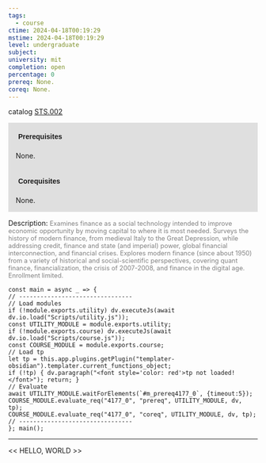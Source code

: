 ```yaml
---
tags:
  - course
ctime: 2024-04-18T00:19:29
mstime: 2024-04-18T00:19:29
level: undergraduate
subject: 
university: mit
completion: open
percentage: 0
prereq: None.
coreq: None.
---
```


catalog [STS.002](http://student.mit.edu/catalog/mSTSa.html#STS.002)

<span style="display: block; padding: 15px; background-color: rgb(100, 100, 100, 0.2);"><font id="m_prereq4177_0" style="display: block; font-family: Arial, sans-serif; font-weight: bold; padding: 5px">Prerequisites</font><br><span id="prereq4177_0">None.</span></span>
<span style="display: block; padding: 15px; background-color: rgb(100, 100, 100, 0.2);"><font id="m_coreq4177_0" style="display: block; font-family: Arial, sans-serif; font-weight: bold; padding: 5px">Corequisites</font><br><span id="coreq4177_0">None.</span></span>

<font style="">Description:</font>
<font style="color: grey; font-size: 0.8rem;">Examines finance as a social technology intended to improve economic opportunity by moving capital to where it is most needed. Surveys the history of modern finance, from medieval Italy to the Great Depression, while addressing credit, finance and state (and imperial) power, global financial interconnection, and financial crises. Explores modern finance (since about 1950) from a variety of historical and social-scientific perspectives, covering quant finance, financialization, the crisis of 2007-2008, and finance in the digital age. Enrollment limited.</font>

```dataviewjs
const main = async _ => {
// --------------------------------
// Load modules
if (!module.exports.utility) dv.executeJs(await dv.io.load("Scripts/utility.js"));
const UTILITY_MODULE = module.exports.utility;
if (!module.exports.course) dv.executeJs(await dv.io.load("Scripts/course.js"));
const COURSE_MODULE = module.exports.course;
// Load tp
let tp = this.app.plugins.getPlugin("templater-obsidian").templater.current_functions_object;
if (!tp) { dv.paragraph("<font style='color: red'>tp not loaded!</font>"); return; }
// Evaluate
await UTILITY_MODULE.waitForElements(`#m_prereq4177_0`, {timeout:5});
COURSE_MODULE.evaluate_req("4177_0", "prereq", UTILITY_MODULE, dv, tp);
COURSE_MODULE.evaluate_req("4177_0", "coreq", UTILITY_MODULE, dv, tp);
// --------------------------------
}; main();
```

---

<< HELLO, WORLD >>
